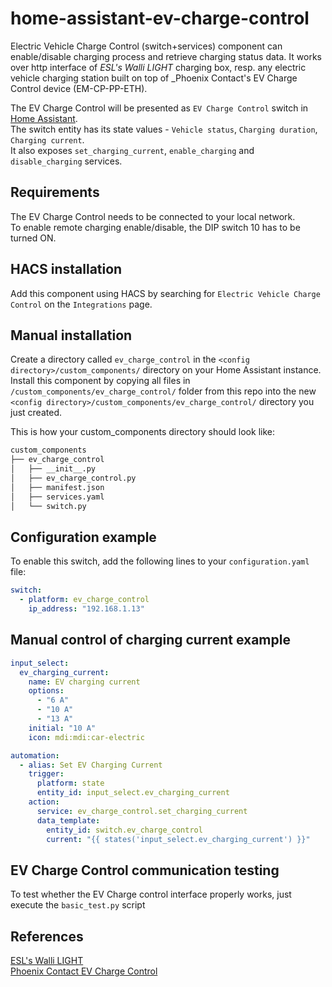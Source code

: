 # home-assistant-ev-charge-control
Electric Vehicle Charge Control (switch+services) component can enable/disable charging process and retrieve charging status data.
It works over http interface of _ESL's Walli LIGHT_ charging box, resp. any electric vehicle charging station built on top of _Phoenix Contact's EV Charge Control device (EM-CP-PP-ETH).

The EV Charge Control will be presented as `EV Charge Control` switch in [Home Assistant](https://home-assistant.io/).  
The switch entity has its state values - `Vehicle status`, `Charging duration`, `Charging current`.  
It also exposes `set_charging_current`, `enable_charging` and `disable_charging` services.  

## Requirements

The EV Charge Control needs to be connected to your local network.  
To enable remote charging enable/disable, the DIP switch 10 has to be turned ON.

## HACS installation

Add this component using HACS by searching for `Electric Vehicle Charge Control` on the `Integrations` page.

## Manual installation

Create a directory called `ev_charge_control` in the `<config directory>/custom_components/` directory on your Home Assistant instance.
Install this component by copying all files in `/custom_components/ev_charge_control/` folder from this repo into the new `<config directory>/custom_components/ev_charge_control/` directory you just created.

This is how your custom_components directory should look like:
```bash
custom_components
├── ev_charge_control
│   ├── __init__.py
│   ├── ev_charge_control.py
│   ├── manifest.json
│   ├── services.yaml
│   └── switch.py
```

## Configuration example

To enable this switch, add the following lines to your `configuration.yaml` file:

``` YAML
switch:
  - platform: ev_charge_control
    ip_address: "192.168.1.13"
```

## Manual control of charging current example

``` YAML
input_select:
  ev_charging_current:
    name: EV charging current
    options:
      - "6 A"
      - "10 A"
      - "13 A"
    initial: "10 A"
    icon: mdi:mdi:car-electric

automation:
  - alias: Set EV Charging Current
    trigger:
      platform: state
      entity_id: input_select.ev_charging_current
    action:
      service: ev_charge_control.set_charging_current
      data_template:
        entity_id: switch.ev_charge_control
        current: "{{ states('input_select.ev_charging_current') }}"

```

## EV Charge Control communication testing

To test whether the EV Charge control interface properly works, just execute the `basic_test.py` script

## References

[ESL's Walli LIGHT](https://esl-emobility.com/de/walli-light-elektroauto-ladestation-wallbox-ladekabel-typ-2-11kw-16a-3-phasig.html)  
[Phoenix Contact EV Charge Control](https://www.phoenixcontact.com/online/portal/us/?uri=pxc-oc-itemdetail:pid=2902802)
